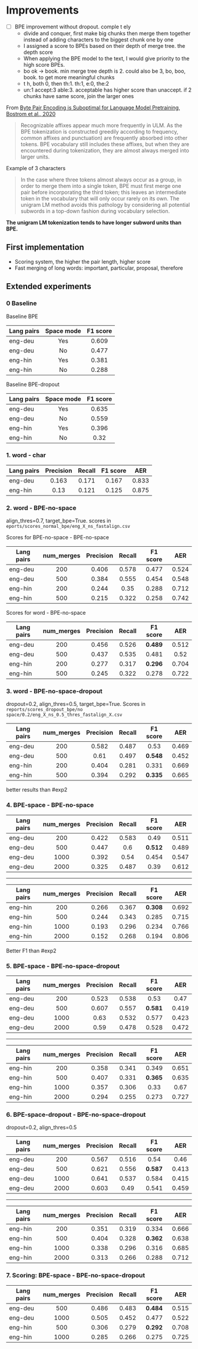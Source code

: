 # Improvements

* [ ] BPE improvement without dropout. comple t ely
  * divide and conquer, first make big chunks then merge them together instead of adding characters to the biggest chunk one by one
  * I assigned a score to BPEs based on their depth of merge tree. the depth score
  * When applying the BPE model to the text, I would give priority to the high score BPEs.
  * bo ok -> book. min merge tree depth is 2. could also be 3, bo, boo, book. to get more meaningful chunks
  * t h, both 0, then th:1. th:1, e:0, the:2
  * un:1 accept:3 able:3. acceptable has higher score than unaccept. if 2 chunks have same score, join the larger ones

From [Byte Pair Encoding is Suboptimal for Language Model Pretraining, Bostrom et al., 2020](https://github.com/anebz/papers/blob/master/2020/2004.03720.md)

> Recognizable affixes appear much more frequently in ULM. As the BPE tokenization is constructed greedily according to frequency, common affixes and punctuation) are frequently absorbed into other tokens. BPE vocabulary still includes these affixes, but when they are encountered during tokenization, they are almost always merged into larger units.

Example of 3 characters

> In the case where three tokens almost always occur as a group, in order to merge them into a single token, BPE must first merge one pair before incorporating the third token; this leaves an intermediate token in the vocabulary that will only occur rarely on its own. The unigram LM method avoids this pathology by considering all potential subwords in a top-down fashion during vocabulary selection.

**The unigram LM tokenization tends to have longer subword units than BPE.**

## First implementation

* Scoring system, the higher the pair length, higher score
* Fast merging of long words: important, particular, proposal, therefore

## Extended experiments

### 0 Baseline

Baseline BPE

| Lang pairs |Space mode | F1 score |
| ---------- |:---------:|:--------:|
| eng-deu    | Yes       | 0.609    |
| eng-deu    | No        | 0.477    |
| eng-hin    | Yes       | 0.381    |
| eng-hin    | No        | 0.288    |

Baseline BPE-dropout

| Lang pairs |Space mode | F1 score |
| ---------- |:---------:|:--------:|
| eng-deu    | Yes       | 0.635    |
| eng-deu    | No        | 0.559    |
| eng-hin    | Yes       | 0.396    |
| eng-hin    | No        | 0.32     |

### 1. word - char

| Lang pairs |Precision | Recall | F1 score | AER   |
| ---------- |:--------:|:------:|:--------:|:-----:|
| eng-deu    | 0.163    | 0.171  | 0.167    | 0.833 |
| eng-hin    | 0.13     | 0.121  | 0.125    | 0.875 |

### 2. word - BPE-no-space

align_thres=0.7, target_bpe=True. scores in `eports/scores_normal_bpe/eng_X_ns_fastalign.csv`

Scores for BPE-no-space - BPE-no-space

| Lang pairs | num_merges | Precision | Recall | F1 score | AER   |
| ---------- |:----------:|:---------:|:------:|:--------:|:-----:|
| eng-deu    | 200        | 0.406     | 0.578  | 0.477    | 0.524 |
| eng-deu    | 500        | 0.384     | 0.555  | 0.454    | 0.548 |
| eng-hin    | 200        | 0.244     | 0.35   | 0.288    | 0.712 |
| eng-hin    | 500        | 0.215     | 0.322  | 0.258    | 0.742 |

Scores for word - BPE-no-space

| Lang pairs | num_merges | Precision | Recall | F1 score  | AER   |
| ---------- |:----------:|:---------:|:------:|:---------:|:-----:|
| eng-deu    | 200        | 0.456     | 0.526  | **0.489** | 0.512 |
| eng-deu    | 500        | 0.437     | 0.535  | 0.481     | 0.52  |
| eng-hin    | 200        | 0.277     | 0.317  | **0.296** | 0.704 |
| eng-hin    | 500        | 0.245     | 0.322  | 0.278     | 0.722 |

### 3. word - BPE-no-space-dropout

dropout=0.2, align_thres=0.5, target_bpe=True. Scores in `reports/scores_dropout_bpe/no space/0.2/eng_X_ns_0.5_thres_fastalign_X.csv`

| Lang pairs | num_merges | Precision | Recall | F1 score  | AER   |
| ---------- |:----------:|:---------:|:------:|:---------:|:-----:|
| eng-deu    | 200        | 0.582     | 0.487  | 0.53      | 0.469 |
| eng-deu    | 500        | 0.61      | 0.497  | **0.548** | 0.452 |
| eng-hin    | 200        | 0.404     | 0.281  | 0.331     | 0.669 |
| eng-hin    | 500        | 0.394     | 0.292  | **0.335** | 0.665 |

better results than #exp2

### 4. BPE-space - BPE-no-space

| Lang pairs | num_merges | Precision | Recall | F1 score  | AER   |
| ---------- |:----------:|:---------:|:------:|:---------:|:-----:|
| eng-deu    | 200        | 0.422     | 0.583  | 0.49      | 0.511 |
| eng-deu    | 500        | 0.447     | 0.6    | **0.512** | 0.489 |
| eng-deu    | 1000       | 0.392     | 0.54   | 0.454     | 0.547 |
| eng-deu    | 2000       | 0.325     | 0.487  | 0.39      | 0.612 |

-----

| Lang pairs | num_merges | Precision | Recall | F1 score  | AER   |
| ---------- |:----------:|:---------:|:------:|:---------:|:-----:|
| eng-hin    | 200        | 0.266     | 0.367  | **0.308** | 0.692 |
| eng-hin    | 500        | 0.244     | 0.343  | 0.285     | 0.715 |
| eng-hin    | 1000       | 0.193     | 0.296  | 0.234     | 0.766 |
| eng-hin    | 2000       | 0.152     | 0.268  | 0.194     | 0.806 |

Better F1 than #exp2

### 5. BPE-space - BPE-no-space-dropout

| Lang pairs | num_merges | Precision | Recall | F1 score  | AER   |
| ---------- |:----------:|:---------:|:------:|:---------:|:-----:|
| eng-deu    | 200        | 0.523     | 0.538  | 0.53      | 0.47  |
| eng-deu    | 500        | 0.607     | 0.557  | **0.581** | 0.419 |
| eng-deu    | 1000       | 0.63      | 0.532  | 0.577     | 0.423 |
| eng-deu    | 2000       | 0.59      | 0.478  | 0.528     | 0.472 |

-----

| Lang pairs | num_merges | Precision | Recall | F1 score  | AER   |
| ---------- |:----------:|:---------:|:------:|:---------:|:-----:|
| eng-hin    | 200        | 0.358     | 0.341  | 0.349     | 0.651 |
| eng-hin    | 500        | 0.407     | 0.331  | **0.365** | 0.635 |
| eng-hin    | 1000       | 0.357     | 0.306  | 0.33      | 0.67  |
| eng-hin    | 2000       | 0.294     | 0.255  | 0.273     | 0.727 |

### 6. BPE-space-dropout - BPE-no-space-dropout

dropout=0.2, align_thres=0.5

| Lang pairs | num_merges | Precision | Recall | F1 score  | AER   |
| ---------- |:----------:|:---------:|:------:|:---------:|:-----:|
| eng-deu    | 200        | 0.567     | 0.516  | 0.54      | 0.46  |
| eng-deu    | 500        | 0.621     | 0.556  | **0.587** | 0.413 |
| eng-deu    | 1000       | 0.641     | 0.537  | 0.584     | 0.415 |
| eng-deu    | 2000       | 0.603     | 0.49   | 0.541     | 0.459 |

-----

| Lang pairs | num_merges | Precision | Recall | F1 score  | AER   |
| ---------- |:----------:|:---------:|:------:|:---------:|:-----:|
| eng-hin    | 200        | 0.351     | 0.319  | 0.334     | 0.666 |
| eng-hin    | 500        | 0.404     | 0.328  | **0.362** | 0.638 |
| eng-hin    | 1000       | 0.338     | 0.296  | 0.316     | 0.685 |
| eng-hin    | 2000       | 0.313     | 0.266  | 0.288     | 0.712 |

### 7. Scoring: BPE-space - BPE-no-space-dropout

| Lang pairs | num_merges | Precision | Recall | F1 score  | AER   |
| ---------- |:----------:|:---------:|:------:|:---------:|:-----:|
| eng-deu    | 500        | 0.486     | 0.483  | **0.484** | 0.515 |
| eng-deu    | 1000       | 0.505     | 0.452  | 0.477     | 0.522 |
| eng-hin    | 500        | 0.306     | 0.279  | **0.292** | 0.708 |
| eng-hin    | 1000       | 0.285     | 0.266  | 0.275     | 0.725 |
